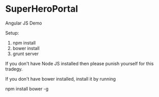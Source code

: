 SuperHeroPortal
===============

Angular JS Demo


Setup:

1) npm install
2) bower install
3) grunt server

If you don't have Node JS installed then please punish yourself for this tradegy.

If you don't have bower installed, install it by running

npm install bower -g

